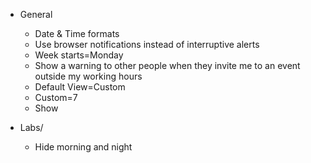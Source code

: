 * General
	- Date & Time formats
	- Use browser notifications instead of interruptive alerts
	- Week starts=Monday
	- Show a warning to other people when they invite me to an event outside my working hours
	- Default View=Custom
	- Custom=7
	- Show

* Labs/
	- Hide morning and night

